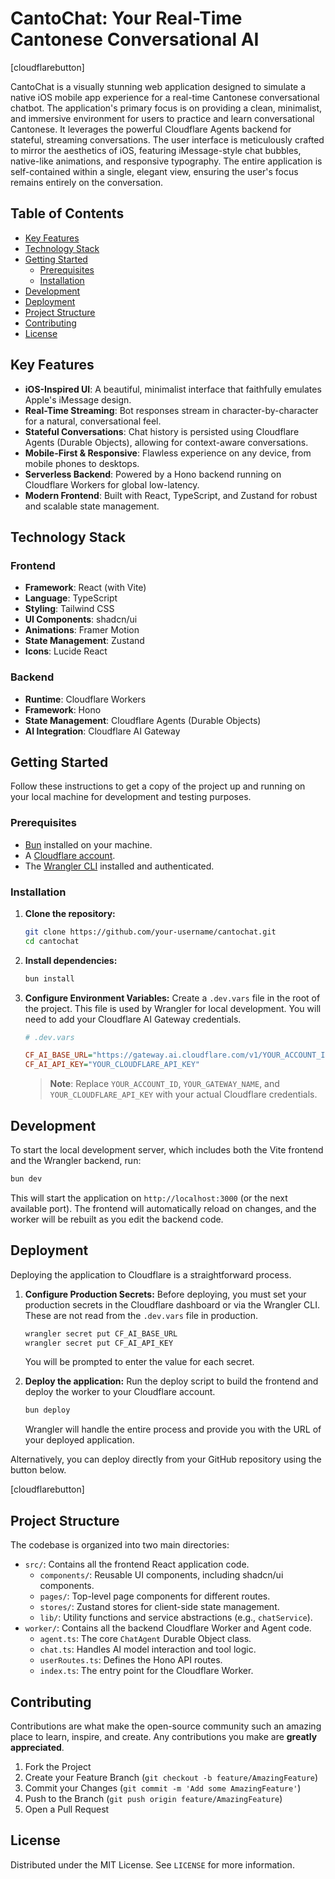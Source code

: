 # CantoChat: Your Real-Time Cantonese Conversational AI

[cloudflarebutton]

CantoChat is a visually stunning web application designed to simulate a native iOS mobile app experience for a real-time Cantonese conversational chatbot. The application's primary focus is on providing a clean, minimalist, and immersive environment for users to practice and learn conversational Cantonese. It leverages the powerful Cloudflare Agents backend for stateful, streaming conversations. The user interface is meticulously crafted to mirror the aesthetics of iOS, featuring iMessage-style chat bubbles, native-like animations, and responsive typography. The entire application is self-contained within a single, elegant view, ensuring the user's focus remains entirely on the conversation.

## Table of Contents

- [Key Features](#key-features)
- [Technology Stack](#technology-stack)
- [Getting Started](#getting-started)
  - [Prerequisites](#prerequisites)
  - [Installation](#installation)
- [Development](#development)
- [Deployment](#deployment)
- [Project Structure](#project-structure)
- [Contributing](#contributing)
- [License](#license)

## Key Features

- **iOS-Inspired UI**: A beautiful, minimalist interface that faithfully emulates Apple's iMessage design.
- **Real-Time Streaming**: Bot responses stream in character-by-character for a natural, conversational feel.
- **Stateful Conversations**: Chat history is persisted using Cloudflare Agents (Durable Objects), allowing for context-aware conversations.
- **Mobile-First & Responsive**: Flawless experience on any device, from mobile phones to desktops.
- **Serverless Backend**: Powered by a Hono backend running on Cloudflare Workers for global low-latency.
- **Modern Frontend**: Built with React, TypeScript, and Zustand for robust and scalable state management.

## Technology Stack

### Frontend
- **Framework**: React (with Vite)
- **Language**: TypeScript
- **Styling**: Tailwind CSS
- **UI Components**: shadcn/ui
- **Animations**: Framer Motion
- **State Management**: Zustand
- **Icons**: Lucide React

### Backend
- **Runtime**: Cloudflare Workers
- **Framework**: Hono
- **State Management**: Cloudflare Agents (Durable Objects)
- **AI Integration**: Cloudflare AI Gateway

## Getting Started

Follow these instructions to get a copy of the project up and running on your local machine for development and testing purposes.

### Prerequisites

- [Bun](https://bun.sh/) installed on your machine.
- A [Cloudflare account](https://dash.cloudflare.com/sign-up).
- The [Wrangler CLI](https://developers.cloudflare.com/workers/wrangler/install-and-update/) installed and authenticated.

### Installation

1.  **Clone the repository:**
    ```sh
    git clone https://github.com/your-username/cantochat.git
    cd cantochat
    ```

2.  **Install dependencies:**
    ```sh
    bun install
    ```

3.  **Configure Environment Variables:**
    Create a `.dev.vars` file in the root of the project. This file is used by Wrangler for local development. You will need to add your Cloudflare AI Gateway credentials.

    ```ini
    # .dev.vars

    CF_AI_BASE_URL="https://gateway.ai.cloudflare.com/v1/YOUR_ACCOUNT_ID/YOUR_GATEWAY_NAME/openai"
    CF_AI_API_KEY="YOUR_CLOUDFLARE_API_KEY"
    ```

    > **Note**: Replace `YOUR_ACCOUNT_ID`, `YOUR_GATEWAY_NAME`, and `YOUR_CLOUDFLARE_API_KEY` with your actual Cloudflare credentials.

## Development

To start the local development server, which includes both the Vite frontend and the Wrangler backend, run:

```sh
bun dev
```

This will start the application on `http://localhost:3000` (or the next available port). The frontend will automatically reload on changes, and the worker will be rebuilt as you edit the backend code.

## Deployment

Deploying the application to Cloudflare is a straightforward process.

1.  **Configure Production Secrets:**
    Before deploying, you must set your production secrets in the Cloudflare dashboard or via the Wrangler CLI. These are not read from the `.dev.vars` file in production.

    ```sh
    wrangler secret put CF_AI_BASE_URL
    wrangler secret put CF_AI_API_KEY
    ```
    You will be prompted to enter the value for each secret.

2.  **Deploy the application:**
    Run the deploy script to build the frontend and deploy the worker to your Cloudflare account.

    ```sh
    bun deploy
    ```

    Wrangler will handle the entire process and provide you with the URL of your deployed application.

Alternatively, you can deploy directly from your GitHub repository using the button below.

[cloudflarebutton]

## Project Structure

The codebase is organized into two main directories:

-   `src/`: Contains all the frontend React application code.
    -   `components/`: Reusable UI components, including shadcn/ui components.
    -   `pages/`: Top-level page components for different routes.
    -   `stores/`: Zustand stores for client-side state management.
    -   `lib/`: Utility functions and service abstractions (e.g., `chatService`).
-   `worker/`: Contains all the backend Cloudflare Worker and Agent code.
    -   `agent.ts`: The core `ChatAgent` Durable Object class.
    -   `chat.ts`: Handles AI model interaction and tool logic.
    -   `userRoutes.ts`: Defines the Hono API routes.
    -   `index.ts`: The entry point for the Cloudflare Worker.

## Contributing

Contributions are what make the open-source community such an amazing place to learn, inspire, and create. Any contributions you make are **greatly appreciated**.

1.  Fork the Project
2.  Create your Feature Branch (`git checkout -b feature/AmazingFeature`)
3.  Commit your Changes (`git commit -m 'Add some AmazingFeature'`)
4.  Push to the Branch (`git push origin feature/AmazingFeature`)
5.  Open a Pull Request

## License

Distributed under the MIT License. See `LICENSE` for more information.